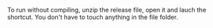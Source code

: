 To run without compiling, unzip the release file, open it and lauch the shortcut. You don't have to touch anything in the file folder.